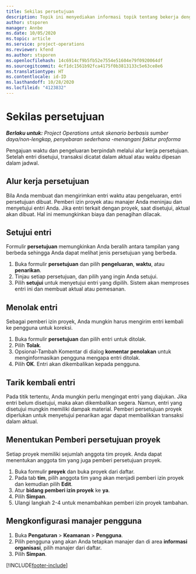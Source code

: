 ```yaml
---
title: Sekilas persetujuan
description: Topik ini menyediakan informasi topik tentang bekerja dengan nilai persetujuan dalam Project Operations.
author: stsporen
manager: Annbe
ms.date: 10/05/2020
ms.topic: article
ms.service: project-operations
ms.reviewer: kfend
ms.author: stsporen
ms.openlocfilehash: 14c6914cf9b5fb52e7554e51604e79f0920064df
ms.sourcegitcommit: 4cf1dc1561b92fca4175f0b3813133c5e63ce8e6
ms.translationtype: HT
ms.contentlocale: id-ID
ms.lasthandoff: 10/28/2020
ms.locfileid: "4123832"
---
```

# <a name="approvals-overview"></a>Sekilas persetujuan

_**Berlaku untuk:** Project Operations untuk skenario berbasis sumber daya/non-lengkap, penyebaran sederhana -menangani faktur proforma_

Pengajuan waktu dan pengeluaran berpindah melalui alur kerja persetujuan. Setelah entri disetujui, transaksi dicatat dalam aktual atau waktu dipesan dalam jadwal.

## <a name="approvals-workflow"></a>Alur kerja persetujuan
Bila Anda membuat dan mengirimkan entri waktu atau pengeluaran, entri persetujuan dibuat. Pemberi izin proyek atau manajer Anda meninjau dan menyetujui entri Anda. Jika entri terkait dengan proyek, saat disetujui, aktual akan dibuat. Hal ini memungkinkan biaya dan penagihan dilacak. 

## <a name="approve-an-entry"></a>Setujui entri
Formulir **persetujuan** memungkinkan Anda beralih antara tampilan yang berbeda sehingga Anda dapat melihat jenis persetujuan yang berbeda.
  
1. Buka formulir **persetujuan** dan pilih **pengeluaran**, **waktu**, atau **penarikan**.
2. Tinjau setiap persetujuan, dan pilih yang ingin Anda setujui.
3. Pilih **setujui** untuk menyetujui entri yang dipilih.
Sistem akan memproses entri ini dan membuat aktual atau pemesanan.

## <a name="reject-an-entry"></a>Menolak entri
Sebagai pemberi izin proyek, Anda mungkin harus mengirim entri kembali ke pengguna untuk koreksi.
  
1. Buka formulir **persetujuan** dan pilih entri untuk ditolak. 
2. Pilih **Tolak**.
3. Opsional-Tambah Komentar di dialog **komentar penolakan** untuk menginformasikan pengguna mengapa entri ditolak.
4. Pilih **OK**. Entri akan dikembalikan kepada pengguna.
  
## <a name="recall-entries"></a>Tarik kembali entri
Pada titik tertentu, Anda mungkin perlu mengingat entri yang diajukan. Jika entri belum disetujui, maka akan dikembalikan segera. Namun, entri yang disetujui mungkin memiliki dampak material. Pemberi persetujuan proyek diperlukan untuk menyetujui penarikan agar dapat membalikkan transaksi dalam aktual.

## <a name="specify-project-approvers"></a>Menentukan Pemberi persetujuan proyek
Setiap proyek memiliki sejumlah anggota tim proyek. Anda dapat menentukan anggota tim yang juga pemberi persetujuan proyek.

1. Buka formulir **proyek** dan buka proyek dari daftar.
2. Pada tab **tim**, pilih anggota tim yang akan menjadi pemberi izin proyek dan kemudian pilih **Edit**.
3. Atur **bidang pemberi izin proyek** ke **ya**.
4. Pilih **Simpan**.
5. Ulangi langkah 2-4 untuk menambahkan pemberi izin proyek tambahan.

## <a name="configure-the-users-manager"></a>Mengkonfigurasi manajer pengguna

1. Buka **Pengaturan** > **Keamanan** > **Pengguna**.
2. Pilih pengguna yang akan Anda tetapkan manajer dan di area **informasi organisasi**, pilih manajer dari daftar. 
3. Pilih **Simpan**.




[!INCLUDE[footer-include](../includes/footer-banner.md)]